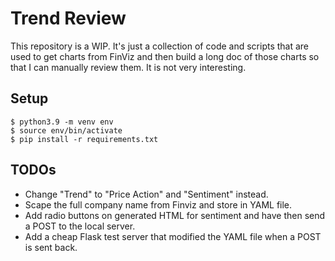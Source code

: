 # Trend Review

This repository is a WIP. It's just a collection of code and scripts that are
used to get charts from FinViz and then build a long doc of those charts so that
I can manually review them. It is not very interesting.


## Setup

```shell
$ python3.9 -m venv env
$ source env/bin/activate
$ pip install -r requirements.txt
```

## TODOs

* Change "Trend" to "Price Action" and "Sentiment" instead.
* Scape the full company name from Finviz and store in YAML file.
* Add radio buttons on generated HTML for sentiment and have then send a POST to the local server.
* Add a cheap Flask test server that modified the YAML file when a POST is sent back.
